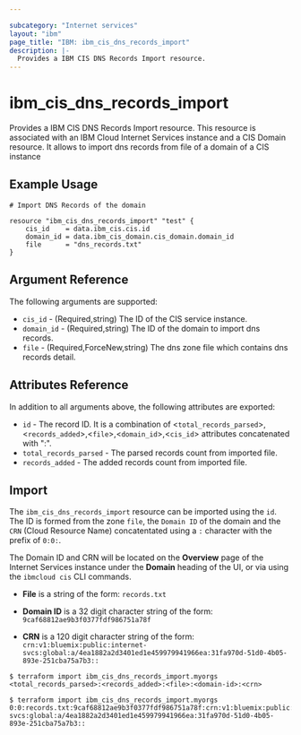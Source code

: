 ```yaml
---

subcategory: "Internet services"
layout: "ibm"
page_title: "IBM: ibm_cis_dns_records_import"
description: |-
  Provides a IBM CIS DNS Records Import resource.
---
```


# ibm_cis_dns_records_import

Provides a IBM CIS DNS Records Import resource. This resource is associated with an IBM Cloud Internet Services instance and a CIS Domain resource. It allows to import dns records from file of a domain of a CIS instance

## Example Usage

```hcl
# Import DNS Records of the domain

resource "ibm_cis_dns_records_import" "test" {
	cis_id    = data.ibm_cis.cis.id
	domain_id = data.ibm_cis_domain.cis_domain.domain_id
	file      = "dns_records.txt"
}
```

## Argument Reference

The following arguments are supported:

- `cis_id` - (Required,string) The ID of the CIS service instance.
- `domain_id` - (Required,string) The ID of the domain to import dns records.
- `file` - (Required,ForceNew,string) The dns zone file which contains dns records detail.

## Attributes Reference

In addition to all arguments above, the following attributes are exported:

- `id` - The record ID. It is a combination of <`total_records_parsed`>,<`records_added`>,<`file`>,<`domain_id`>,<`cis_id`> attributes concatenated with ":".
- `total_records_parsed` - The parsed records count from imported file.
- `records_added` - The added records count from imported file.

## Import

The `ibm_cis_dns_records_import` resource can be imported using the `id`. The ID is formed from the zone `file`, the `Domain ID` of the domain and the `CRN` (Cloud Resource Name) concatentated using a `:` character with the prefix of `0:0:`.

The Domain ID and CRN will be located on the **Overview** page of the Internet Services instance under the **Domain** heading of the UI, or via using the `ibmcloud cis` CLI commands.

- **File** is a string of the form: `records.txt`

- **Domain ID** is a 32 digit character string of the form: `9caf68812ae9b3f0377fdf986751a78f`

- **CRN** is a 120 digit character string of the form: `crn:v1:bluemix:public:internet-svcs:global:a/4ea1882a2d3401ed1e459979941966ea:31fa970d-51d0-4b05-893e-251cba75a7b3::`

```
$ terraform import ibm_cis_dns_records_import.myorgs <total_records_parsed>:<records_added>:<file>:<domain-id>:<crn>

$ terraform import ibm_cis_dns_records_import.myorgs 0:0:records.txt:9caf68812ae9b3f0377fdf986751a78f:crn:v1:bluemix:public:internet-svcs:global:a/4ea1882a2d3401ed1e459979941966ea:31fa970d-51d0-4b05-893e-251cba75a7b3::
```
